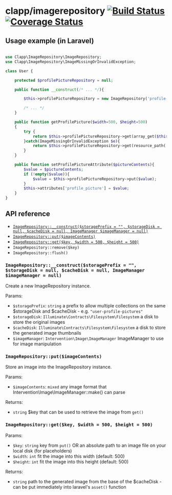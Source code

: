 clapp/imagerepository [![Build Status](https://travis-ci.org/clappcom/imagerepository.svg?branch=master)](https://travis-ci.org/clappcom/imagerepository) [![Coverage Status](https://coveralls.io/repos/github/clappcom/imagerepository/badge.svg?branch=master)](https://coveralls.io/github/clappcom/imagerepository?branch=master)
===

Usage example (in Laravel)
---

```php

use Clapp\ImageRepository\ImageRepository;
use Clapp\ImageRepository\ImageMissingOrInvalidException;

class User {

    protected $profilePictureRepository = null;

    public function __construct(/* ... */){

        $this->profilePictureRepository = new ImageRepository('profile-pictures/');

        /* ... */
    }

    public function getProfilePicture($width=500, $height=500)
    {
        try {
            return $this->profilePictureRepository->get(array_get($this->attributes, 'profile_picture'), $width, $height);
        }catch(ImageMissingOrInvalidException $e){
            return $this->profilePictureRepository->get(resource_path('assets/images/placeholder.png'), $width, $height);
        }
    }

    public function setProfilePictureAttribute($pictureContents){
        $value = $pictureContents;
        if (!empty($value)){
            $value = $this->profilePictureRepository->put($value);
        }
        $this->attributes['profile_picture'] = $value;
    }
}

```

API reference
---

- [`ImageRepository::__construct($storagePrefix = "", $storageDisk = null, $cacheDisk = null, ImageManager $imageManager = null)`](#imagerepository__constructstorageprefix---storagedisk--null-cachedisk--null-imagemanager-imagemanager--null)
- [`ImageRepository::put($imageContents)`](#imagerepositoryputimagecontents)
- [`ImageRepository::get($key, $width = 500, $height = 500)`](#imagerepositorygetkey-width--500-height--500)
- `ImageRepository::remove($key)`
- `ImageRepository::flush()`

### `ImageRepository::__construct($storagePrefix = "", $storageDisk = null, $cacheDisk = null, ImageManager $imageManager = null)`

Create a new ImageRepository instance.

Params:

- `$storagePrefix`: `string` a prefix to allow multiple collections on the same $storageDisk and $cacheDisk - e.g. `"user-profile-pictures"`
- `$storageDisk`: `Illuminate\Contracts\Filesystem\Filesystem` a disk to store the original images
- `$cacheDisk`: `Illuminate\Contracts\Filesystem\Filesystem` a disk to store the generated image thumbnails
- `$imageManager`: `Intervention\Image\ImageManager` ImageManager to use for image manipulation

### `ImageRepository::put($imageContents)`

Store an image into the ImageRepository instance.

Params:

- `$imageContents`: `mixed` any image format that Intervention\Image\ImageManager::make() can parse

Returns:

- `string` $key that can be used to retrieve the image from `get()`

### `ImageRepository::get($key, $width = 500, $height = 500)`

Params:

- `$key`: `string` key from `put()` OR an absolute path to an image file on your local disk (for placeholders)
- `$width`: `int` fit the image into this width (default: 500)
- `$height`: `int` fit the image into this height (default: 500)

Returns:

- `string` path to the generated image from the base of the $cacheDisk - can be put immediately into laravel's `asset()` function
